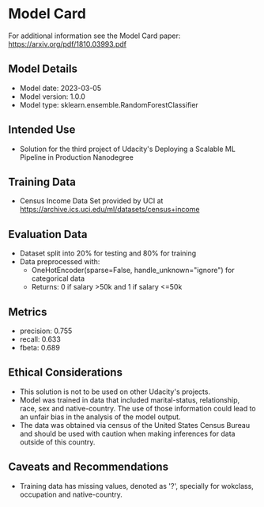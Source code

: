 # Model Card

For additional information see the Model Card paper: https://arxiv.org/pdf/1810.03993.pdf

## Model Details
- Model date: 2023-03-05
- Model version: 1.0.0
- Model type: sklearn.ensemble.RandomForestClassifier

## Intended Use
- Solution for the third project of Udacity's Deploying a Scalable ML Pipeline in Production Nanodegree

## Training Data
- Census Income Data Set provided by UCI at https://archive.ics.uci.edu/ml/datasets/census+income

## Evaluation Data
- Dataset split into 20% for testing and 80% for training
- Data preprocessed with:
  - OneHotEncoder(sparse=False, handle_unknown="ignore") for categorical data
  - Returns: 0 if salary >50k and 1 if salary <=50k

## Metrics
- precision: 0.755
- recall: 0.633
- fbeta: 0.689

## Ethical Considerations
- This solution is not to be used on other Udacity's projects.
- Model was trained in data that included marital-status, relationship, race, sex and native-country. The use of those information could lead to an unfair bias in the analysis of the model output.
- The data was obtained via census of the United States Census Bureau and should be used with caution when making inferences for data outside of this country.

## Caveats and Recommendations
- Training data has missing values, denoted as '?', specially for wokclass, occupation and native-country.
